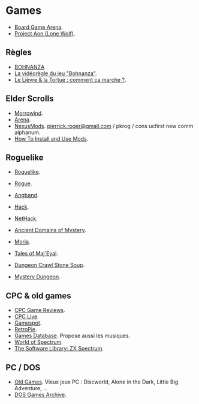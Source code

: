# Games

 * [Board Game Arena](https://en.boardgamearena.com/).
 * [Project Aon (Lone Wolf)](https://www.projectaon.org/en/Main/Home).

## Règles

 * [BOHNANZA](http://jeuxstrategie.free.fr/Bohnanza_complet.php)
 * [La vidéorègle du jeu "Bohnanza"](https://www.youtube.com/watch?v=uvgRU5mdfUU). 
 * [Le Lièvre & la Tortue : comment ça marche ?](https://www.youtube.com/watch?v=7m_DCs5bM2o).

## Elder Scrolls

 * [Morrowind](https://en.uesp.net/wiki/Morrowind:Morrowind).
 * [Arena](https://elderscrolls.bethesda.net/en/arena).
 * [NexusMods](https://www.nexusmods.com/). pierrick.roger@gmail.com / pkrog / cons ucfirst new comm alphanum.
 * [How To Install and Use Mods](https://openmw.readthedocs.io/en/stable/reference/modding/mod-install.html).

## Roguelike

 *  [Roguelike](https://en.wikipedia.org/wiki/Roguelike).

 * [Rogue](https://en.wikipedia.org/wiki/Rogue_(video_game)).
 * [Angband](https://en.wikipedia.org/wiki/Angband_(video_game)).
 * [Hack](https://en.wikipedia.org/wiki/Hack_(Unix_video_game)).
 * [NetHack](https://en.wikipedia.org/wiki/NetHack).
 * [Ancient Domains of Mystery](https://en.wikipedia.org/wiki/Ancient_Domains_of_Mystery).
 * [Moria](https://en.wikipedia.org/wiki/Moria_(video_game)).
 * [Tales of Maj'Eyal](https://en.wikipedia.org/wiki/Tales_of_Maj%27Eyal).
 * [Dungeon Crawl Stone Soup](https://en.wikipedia.org/wiki/Dungeon_Crawl_Stone_Soup).
 * [Mystery Dungeon](https://en.wikipedia.org/wiki/Mystery_Dungeon).

## CPC & old games

 * [CPC Game Reviews](http://www.cpcgamereviews.com).
 * [CPC Live](http://cpc-live.com/data/index.php?dir=A).
 * [Gamespot](www.gamespot.com).
 * [RetroPie](https://retropie.org.uk/).
 * [Games Database](https://www.gamesdatabase.org/). Propose aussi les musiques.
 * [World of Spectrum](http://www.worldofspectrum.org/).
 * [The Software Library: ZX Spectrum](https://archive.org/details/softwarelibrary_zx_spectrum).

## PC / DOS

 * [Old Games](https://www.old-games.com). Vieux jeux PC : Discworld, Alone in the Dark, Little Big Adventure, ...
 * [DOS Games Archive](https://www.dosgamesarchive.com/).
